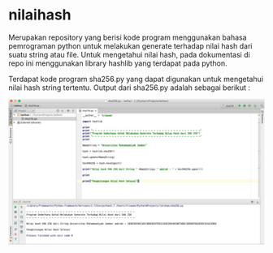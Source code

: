 # nilaihash
Merupakan repository yang berisi kode program menggunakan bahasa pemrograman python untuk melakukan generate terhadap nilai hash dari suatu string atau file. Untuk mengetahui nilai hash, pada dokumentasi di repo ini menggunakan library hashlib yang terdapat pada python.

Terdapat kode program sha256.py yang dapat digunakan untuk mengetahui nilai hash string tertentu.
Output dari sha256.py adalah sebagai berikut :

![alt tag](https://raw.githubusercontent.com/umjembersoft/nilaihash/master/sha256.jpg)
